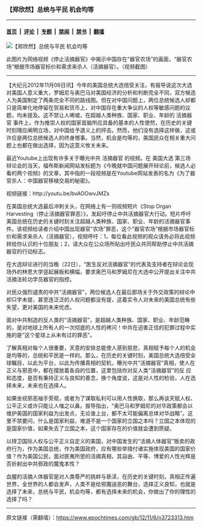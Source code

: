 ### 【郑欣然】总统与平民 机会均等

---

#### [首页](../../../..?n3723313) &nbsp;|&nbsp; [评论](../../../../../epoch-comment?n3723313) &nbsp;|&nbsp; [专题](../../../../../epoch-special?n3723313) &nbsp;|&nbsp; [禁闻](../../../../../epoch-news?n3723313) &nbsp;|&nbsp; [禁书](../../../../../books?n3723313) &nbsp;|&nbsp; [翻墙](https://github.com/gfw-breaker/nogfw/blob/master/README.md?n3723313)


<div><img alt="【郑欣然】总统与平民 机会均等" class="attachment-djy_600_400 size-djy_600_400 wp-post-image" src="https://i.epochtimes.com/assets/uploads/2012/11/1211060721551497-600x387.jpg"/>
<div class="caption">
 <p>
  此图片为网络视频《停止活摘器官》中揭示中国存在“器官农场”的画面，“器官农场”根据市场器官标价和需求来杀人（活摘器官）。（视频截图）
 </p>
</div></div><hr/><div class="post_content" id="artbody" itemprop="articleBody">
 <!-- article content begin -->
 <p>
  【大纪元2012年11月06日讯】今年的美国总统大选倍受关注，有报导说这次大选对美国人意义重大，罗姆尼与奥巴马对美国经济的分析和判断完全不同，双方候选人为美国制定了两条完全不同的路线图。但在对中国问题上，两位总统候选人却都只是简单化地停留在贸易和货币上，对中国存在重大争议的人权等敏感问题的议题，均未提及。这不禁让人唏嘘，在超越人类种族、国家、职业、年龄的
  <ok href="https://www.epochtimes.com/gb/tag/%E6%B4%BB%E6%91%98%E5%99%A8%E5%AE%98.html">
   活摘器官
  </ok>
  事件上，作为推崇人权的国家首脑所应具备的基本的人性使然，在历史的关键时刻理应阐明立场，对中国给予道义上的抨击。然而，他们没有选择这样做，这或许应是两位总统候选人的终身憾事。当然，机会是均等的，美国民众在相关重大问题上也都在做出选择，因为这意义攸关未来。
 </p>
 <p>
  最近Youtube上出现有许多关于曝光中共
  <ok href="https://www.epochtimes.com/gb/tag/%E6%B4%BB%E6%91%98%E5%99%A8%E5%AE%98.html">
   活摘器官
  </ok>
  的视频。在
  <ok href="https://www.epochtimes.com/gb/tag/%E7%BE%8E%E5%9B%BD%E5%A4%A7%E9%80%89.html">
   美国大选
  </ok>
  第三场辩论会的当天，福布斯新闻网站发标题为《今晚就中国问题展开辩论前，候选人必看的两个视频》的文章，其中指的一段视频是在Youtube网站发表的名为《为了器官杀人：中国器官移植交易的秘密》。
 </p>
 <p>
  视频链接：http://youtu.be/bvAOOwvJMZs
 </p>
 <p>
 </p>
 <p>
  在美国总统大选最后冲刺关头，在网络上有一则视频短片《Stop Organ Harvesting（停止活摘器官罪恶）》，发起吁停止中共活摘器官大行动。短片呼吁美国总统在历史的关键时刻关注超越人类种族、国家、职业、年龄的活摘器官事件。该视频给读者介绍中国出现器官“农场”罪恶，这个“器官农场”根据市场器官标价和需求来杀人（活摘器官），视频呼吁：1，每位看此视频的观众请务必将此视频转给你认识的十位朋友；2，请大众在公众场所贴出吁民众共同帮助停止中共活摘器官的行动标志。
 </p>
 <p>
  在大选辩论进行的当晚（22日），“医生反对活摘器官”的代表及支持者在辩论会现场外的林恩大学竖起展板和横幅，要求奥巴马和罗姆尼在大选中公开提出关注中共活摘法轮功学员器官的指控。
 </p>
 <p>
  对民众强烈谴责的中共“活摘器官”，两位候选人在最后那场关于外交政策的辩论中却只字未提，甚至连泛泛的人权问题都没有提，这着实令人对未来的美国总统有些失望，更对美国的未来忧虑。
 </p>
 <p>
  面对中共制造的反人类的“活摘器官”，是超越人类种族、国家、职业、年龄范畴的，是对地球上所有人的一次彻底的人性的拷问！中共在迫害正信的犯罪过程中实施的是“这个星球上从未有过的罪恶”。
 </p>
 <p>
  了解真相对每个人很重要，天意的安排总能使人感到慈悲，真相赋予每个人的机会是均等的，总统和平民是一样的。那么，在历史的关键时刻，美国总统大选倍受全球瞩目，以此为平台，以此为传播真相的契机，曝光中共“活摘器官”真相，使人在正义与邪恶中，都在摆放着各自的位置，这里包括你对反人类“活摘器官”的反 应和态度，是否有秉持正义与良知的善念，换个角度说，这是对人性的检验，人在选择未来，未来也在选择人。
 </p>
 <p>
  如果坐视邪恶袖手旁观，或者为了谋取私利可以用人性换取，那么再谈天赋人权、公平正义或许只能让人嗤之以鼻。报导指出，“奥巴马和罗姆尼的对华政策都会以维护美国的国家利益为出发点，无论谁上台，都不太可能偏离总体对华战略”。这里不禁要问，什么是国家利益，难道不是一个国家的立国之本吗？立国之本体现的 是国家价值，如果失去了立国之本，这个国家存在的价值就会遭到质疑。
 </p>
 <p>
  以捍卫国际人权与公平正义自定义的美国，对中国发生的“活摘人体器官”贩卖的政府行为，作为美国总统，作为美国政府，应有哪些举措付诸实施体现美国的国家价值？作为美国公民，面对匪夷所思的活摘真相，其自由、平等、博爱的人性光辉是否折射出中共邪政的魔鬼本性？
 </p>
 <p>
  血腥的活摘人体器官是对人类尊严的挑衅与亵渎，在历史的关键时刻，真相正传遍世界，全世界的人都会发声，人类不是给邪魔逞恶的舞台，选择正义良知，也就是选择了未来，总统与平民，机会均等，都有选择未来的机会，你做出了你的理性的选择了吗？
 </p>
 <!-- article content end -->
 <div id="below_article_ad">
 </div>
</div>


---

原文链接（需翻墙）：https://www.epochtimes.com/gb/12/11/6/n3723313.htm
